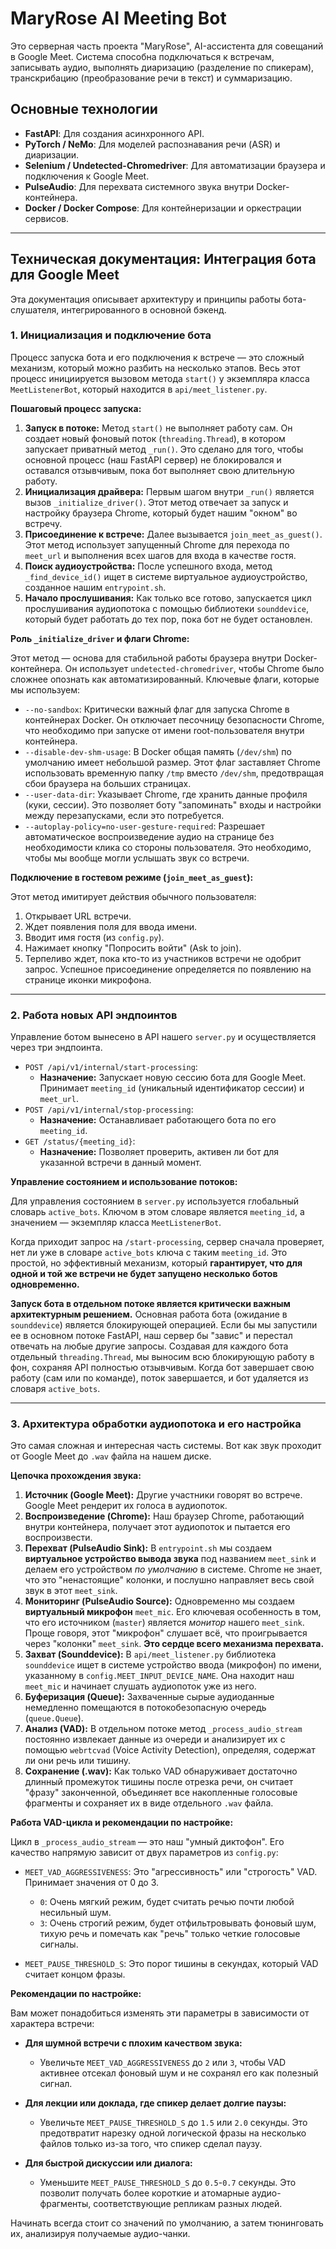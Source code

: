 # MaryRose AI Meeting Bot

Это серверная часть проекта "MaryRose", AI-ассистента для совещаний в Google Meet. Система способна подключаться к встречам, записывать аудио, выполнять диаризацию (разделение по спикерам), транскрибацию (преобразование речи в текст) и суммаризацию.

## Основные технологии

- **FastAPI**: Для создания асинхронного API.
- **PyTorch / NeMo**: Для моделей распознавания речи (ASR) и диаризации.
- **Selenium / Undetected-Chromedriver**: Для автоматизации браузера и подключения к Google Meet.
- **PulseAudio**: Для перехвата системного звука внутри Docker-контейнера.
- **Docker / Docker Compose**: Для контейнеризации и оркестрации сервисов.

---

## Техническая документация: Интеграция бота для Google Meet

Эта документация описывает архитектуру и принципы работы бота-слушателя, интегрированного в основной бэкенд.

### 1. Инициализация и подключение бота

Процесс запуска бота и его подключения к встрече — это сложный механизм, который можно разбить на несколько этапов. Весь этот процесс инициируется вызовом метода `start()` у экземпляра класса `MeetListenerBot`, который находится в `api/meet_listener.py`.

**Пошаговый процесс запуска:**

1.  **Запуск в потоке:** Метод `start()` не выполняет работу сам. Он создает новый фоновый поток (`threading.Thread`), в котором запускает приватный метод `_run()`. Это сделано для того, чтобы основной процесс (наш FastAPI сервер) не блокировался и оставался отзывчивым, пока бот выполняет свою длительную работу.
2.  **Инициализация драйвера:** Первым шагом внутри `_run()` является вызов `_initialize_driver()`. Этот метод отвечает за запуск и настройку браузера Chrome, который будет нашим "окном" во встречу.
3.  **Присоединение к встрече:** Далее вызывается `join_meet_as_guest()`. Этот метод использует запущенный Chrome для перехода по `meet_url` и выполнения всех шагов для входа в качестве гостя.
4.  **Поиск аудиоустройства:** После успешного входа, метод `_find_device_id()` ищет в системе виртуальное аудиоустройство, созданное нашим `entrypoint.sh`.
5.  **Начало прослушивания:** Как только все готово, запускается цикл прослушивания аудиопотока с помощью библиотеки `sounddevice`, который будет работать до тех пор, пока бот не будет остановлен.

**Роль `_initialize_driver` и флаги Chrome:**

Этот метод — основа для стабильной работы браузера внутри Docker-контейнера. Он использует `undetected-chromedriver`, чтобы Chrome было сложнее опознать как автоматизированный. Ключевые флаги, которые мы используем:

- `--no-sandbox`: Критически важный флаг для запуска Chrome в контейнерах Docker. Он отключает песочницу безопасности Chrome, что необходимо при запуске от имени root-пользователя внутри контейнера.
- `--disable-dev-shm-usage`: В Docker общая память (`/dev/shm`) по умолчанию имеет небольшой размер. Этот флаг заставляет Chrome использовать временную папку `/tmp` вместо `/dev/shm`, предотвращая сбои браузера на больших страницах.
- `--user-data-dir`: Указывает Chrome, где хранить данные профиля (куки, сессии). Это позволяет боту "запоминать" входы и настройки между перезапусками, если это потребуется.
- `--autoplay-policy=no-user-gesture-required`: Разрешает автоматическое воспроизведение аудио на странице без необходимости клика со стороны пользователя. Это необходимо, чтобы мы вообще могли услышать звук со встречи.

**Подключение в гостевом режиме (`join_meet_as_guest`):**

Этот метод имитирует действия обычного пользователя:

1.  Открывает URL встречи.
2.  Ждет появления поля для ввода имени.
3.  Вводит имя гостя (из `config.py`).
4.  Нажимает кнопку "Попросить войти" (Ask to join).
5.  Терпеливо ждет, пока кто-то из участников встречи не одобрит запрос. Успешное присоединение определяется по появлению на странице иконки микрофона.

---

### 2. Работа новых API эндпоинтов

Управление ботом вынесено в API нашего `server.py` и осуществляется через три эндпоинта.

- `POST /api/v1/internal/start-processing`:
  - **Назначение:** Запускает новую сессию бота для Google Meet. Принимает `meeting_id` (уникальный идентификатор сессии) и `meet_url`.
- `POST /api/v1/internal/stop-processing`:
  - **Назначение:** Останавливает работающего бота по его `meeting_id`.
- `GET /status/{meeting_id}`:
  - **Назначение:** Позволяет проверить, активен ли бот для указанной встречи в данный момент.

**Управление состоянием и использование потоков:**

Для управления состоянием в `server.py` используется глобальный словарь `active_bots`. Ключом в этом словаре является `meeting_id`, а значением — экземпляр класса `MeetListenerBot`.

Когда приходит запрос на `/start-processing`, сервер сначала проверяет, нет ли уже в словаре `active_bots` ключа с таким `meeting_id`. Это простой, но эффективный механизм, который **гарантирует, что для одной и той же встречи не будет запущено несколько ботов одновременно.**

**Запуск бота в отдельном потоке является критически важным архитектурным решением.** Основная работа бота (ожидание в `sounddevice`) является блокирующей операцией. Если бы мы запустили ее в основном потоке FastAPI, наш сервер бы "завис" и перестал отвечать на любые другие запросы. Создавая для каждого бота отдельный `threading.Thread`, мы выносим всю блокирующую работу в фон, сохраняя API полностью отзывчивым. Когда бот завершает свою работу (сам или по команде), поток завершается, и бот удаляется из словаря `active_bots`.

---

### 3. Архитектура обработки аудиопотока и его настройка

Это самая сложная и интересная часть системы. Вот как звук проходит от Google Meet до `.wav` файла на нашем диске.

**Цепочка прохождения звука:**

1.  **Источник (Google Meet):** Другие участники говорят во встрече. Google Meet рендерит их голоса в аудиопоток.
2.  **Воспроизведение (Chrome):** Наш браузер Chrome, работающий внутри контейнера, получает этот аудиопоток и пытается его воспроизвести.
3.  **Перехват (PulseAudio Sink):** В `entrypoint.sh` мы создаем **виртуальное устройство вывода звука** под названием `meet_sink` и делаем его устройством _по умолчанию_ в системе. Chrome не знает, что это "ненастоящие" колонки, и послушно направляет весь свой звук в этот `meet_sink`.
4.  **Мониторинг (PulseAudio Source):** Одновременно мы создаем **виртуальный микрофон** `meet_mic`. Его ключевая особенность в том, что его источником (`master`) является _монитор_ нашего `meet_sink`. Проще говоря, этот "микрофон" слушает всё, что проигрывается через "колонки" `meet_sink`. **Это сердце всего механизма перехвата.**
5.  **Захват (Sounddevice):** В `api/meet_listener.py` библиотека `sounddevice` ищет в системе устройство ввода (микрофон) по имени, указанному в `config.MEET_INPUT_DEVICE_NAME`. Она находит наш `meet_mic` и начинает слушать аудиопоток уже из него.
6.  **Буферизация (Queue):** Захваченные сырые аудиоданные немедленно помещаются в потокобезопасную очередь (`queue.Queue`).
7.  **Анализ (VAD):** В отдельном потоке метод `_process_audio_stream` постоянно извлекает данные из очереди и анализирует их с помощью `webrtcvad` (Voice Activity Detection), определяя, содержат ли они речь или тишину.
8.  **Сохранение (.wav):** Как только VAD обнаруживает достаточно длинный промежуток тишины после отрезка речи, он считает "фразу" законченной, объединяет все накопленные голосовые фрагменты и сохраняет их в виде отдельного `.wav` файла.

**Работа VAD-цикла и рекомендации по настройке:**

Цикл в `_process_audio_stream` — это наш "умный диктофон". Его качество напрямую зависит от двух параметров из `config.py`:

- `MEET_VAD_AGGRESSIVENESS`: Это "агрессивность" или "строгость" VAD. Принимает значения от 0 до 3.

  - `0`: Очень мягкий режим, будет считать речью почти любой несильный шум.
  - `3`: Очень строгий режим, будет отфильтровывать фоновый шум, тихую речь и помечать как "речь" только четкие голосовые сигналы.

- `MEET_PAUSE_THRESHOLD_S`: Это порог тишины в секундах, который VAD считает концом фразы.

**Рекомендации по настройке:**

Вам может понадобиться изменять эти параметры в зависимости от характера встречи:

- **Для шумной встречи с плохим качеством звука:**

  - Увеличьте `MEET_VAD_AGGRESSIVENESS` до `2` или `3`, чтобы VAD активнее отсекал фоновый шум и не сохранял его как полезный сигнал.

- **Для лекции или доклада, где спикер делает долгие паузы:**

  - Увеличьте `MEET_PAUSE_THRESHOLD_S` до `1.5` или `2.0` секунды. Это предотвратит нарезку одной логической фразы на несколько файлов только из-за того, что спикер сделал паузу.

- **Для быстрой дискуссии или диалога:**
  - Уменьшите `MEET_PAUSE_THRESHOLD_S` до `0.5`-`0.7` секунды. Это позволит получать более короткие и атомарные аудио-фрагменты, соответствующие репликам разных людей.

Начинать всегда стоит со значений по умолчанию, а затем тюнинговать их, анализируя получаемые аудио-чанки.
